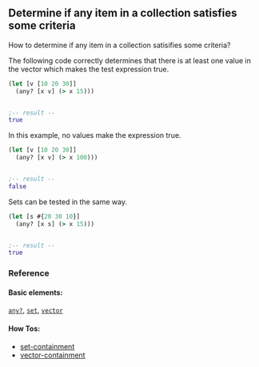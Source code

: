 <!---
  This markdown file was generated. Do not edit.
  -->

## Determine if any item in a collection satisfies some criteria

How to determine if any item in a collection satisifies some criteria?

The following code correctly determines that there is at least one value in the vector which makes the test expression true.

```clojure
(let [v [10 20 30]]
  (any? [x v] (> x 15)))


;-- result --
true
```

In this example, no values make the expression true.

```clojure
(let [v [10 20 30]]
  (any? [x v] (> x 100)))


;-- result --
false
```

Sets can be tested in the same way.

```clojure
(let [s #{20 30 10}]
  (any? [x s] (> x 15)))


;-- result --
true
```

### Reference

#### Basic elements:

[`any?`](../halite_basic-syntax-reference.md#any?), [`set`](../halite_basic-syntax-reference.md#set), [`vector`](../halite_basic-syntax-reference.md#vector)

#### How Tos:

* [set-containment](../how-to/halite_set-containment.md)
* [vector-containment](../how-to/halite_vector-containment.md)


